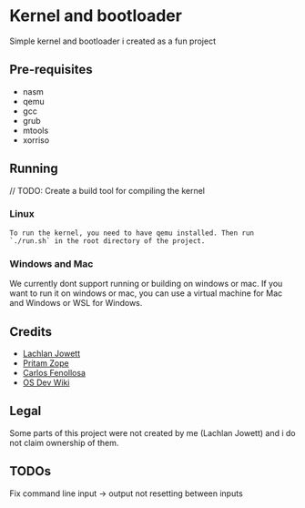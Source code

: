 # Kernel and bootloader
 Simple kernel and bootloader i created as a fun project

## Pre-requisites
- nasm
- qemu
- gcc
- grub
- mtools
- xorriso

## Running

// TODO: Create a build tool for compiling the kernel

### Linux
    To run the kernel, you need to have qemu installed. Then run `./run.sh` in the root directory of the project.

### Windows and Mac

We currently dont support running or building on windows or mac. If you want to run it on windows or mac, you can use a virtual machine for Mac and Windows or WSL for Windows.

## Credits

- [Lachlan Jowett](https://github.com/lochyj)
- [Pritam Zope](https://www.codeproject.com/Articles/1225196/Create-Your-Own-Kernel-In-C-2)
- [Carlos Fenollosa](https://github.com/cfenollosa/os-tutorial)
- [OS Dev Wiki](https://wiki.osdev.org/Main_Page)

## Legal

Some parts of this project were not created by me (Lachlan Jowett) and i do not claim ownership of them.

## TODOs

Fix command line input -> output not resetting between inputs